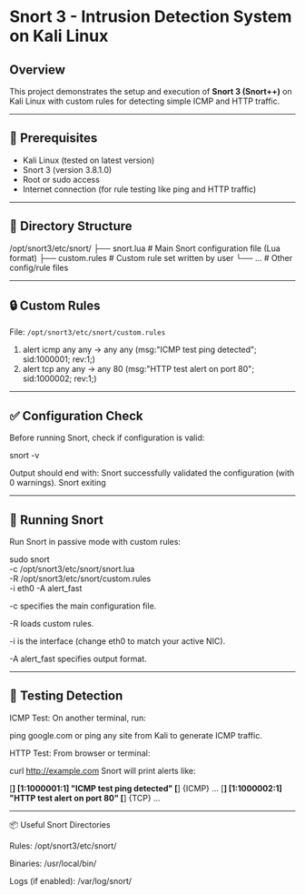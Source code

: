 # Snort 3 - Intrusion Detection System on Kali Linux

## Overview

This project demonstrates the setup and execution of **Snort 3 (Snort++)** on Kali Linux with custom rules for detecting simple ICMP and HTTP traffic.

---

## 🔧 Prerequisites

- Kali Linux (tested on latest version)
- Snort 3 (version 3.8.1.0)
- Root or sudo access
- Internet connection (for rule testing like ping and HTTP traffic)

---

## 📁 Directory Structure

/opt/snort3/etc/snort/
├── snort.lua # Main Snort configuration file (Lua format)
├── custom.rules # Custom rule set written by user
└── ... # Other config/rule files

---

## 🔒 Custom Rules

File: `/opt/snort3/etc/snort/custom.rules`

1.  alert icmp any any -> any any (msg:"ICMP test ping detected"; sid:1000001; rev:1;)
2.  alert tcp any any -> any 80 (msg:"HTTP test alert on port 80"; sid:1000002; rev:1;)

---

## ✅ Configuration Check
Before running Snort, check if configuration is valid:

snort -v

Output should end with:
Snort successfully validated the configuration (with 0 warnings).
Snort exiting

---

## 🚀 Running Snort
Run Snort in passive mode with custom rules:

sudo snort \
  -c /opt/snort3/etc/snort/snort.lua \
  -R /opt/snort3/etc/snort/custom.rules \
  -i eth0 -A alert_fast

-c specifies the main configuration file.

-R loads custom rules.

-i is the interface (change eth0 to match your active NIC).

-A alert_fast specifies output format.

---

## 🧪 Testing Detection
ICMP Test:
On another terminal, run:

ping google.com
or ping any site from Kali to generate ICMP traffic.

HTTP Test:
From browser or terminal:

curl http://example.com
Snort will print alerts like:

[**] [1:1000001:1] "ICMP test ping detected" [**] {ICMP} ...
[**] [1:1000002:1] "HTTP test alert on port 80" [**] {TCP} ...

---

📦 Useful Snort Directories

Rules: /opt/snort3/etc/snort/

Binaries: /usr/local/bin/

Logs (if enabled): /var/log/snort/

